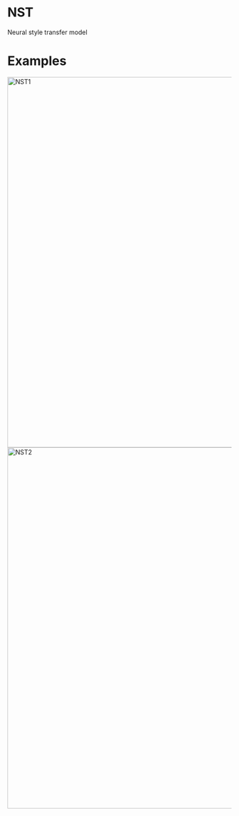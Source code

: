 # NST
Neural style transfer model

# Examples
<img width="831" alt="NST1" src="https://github.com/user-attachments/assets/1caf0b45-20a4-497e-88dd-c4e0a465c6b1">
<img width="810" alt="NST2" src="https://github.com/user-attachments/assets/20ec71e9-018a-4aa9-a0bc-3041341e95d8">

